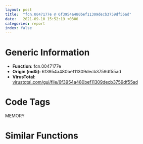 ```yaml
---
layout: post
title:  "fcn.0047177e @ 6f3954a480bef11309decb3759df55ad"
date:   2021-09-10 15:52:19 +0300
categories: report
index: false
---
```


# Generic Information
- **Function:** fcn.0047177e
- **Origin (md5):** 6f3954a480bef11309decb3759df55ad
- **VirusTotal:** [virustotal.com/gui/file/6f3954a480bef11309decb3759df55ad][virustotal_ref]

# Code Tags
<span class="tag" id="MEMORY">MEMORY</span>


# Similar Functions
<script type="text/javascript" src="https://www.gstatic.com/charts/loader.js"></script>
<script type="text/javascript">

    google.charts.load('current', {'packages':['corechart']});
    google.charts.setOnLoadCallback(drawChart);

    function drawChart() {
    var data = new google.visualization.DataTable();
        data.addColumn('number', 'X');
        data.addColumn('number', 'Y');
        data.addColumn({type: 'string', role: 'tooltip', 'p': {'html': true}});
        data.addColumn({'type': 'string', 'role': 'style'});
        
        data.addRows([
    [123.78748321533203, -173.38107299804688, '<b><a href="/report/fcn.0047177e@6f3954a480bef11309decb3759df55ad">fcn.0047177e</a><br>@6f3954a480bef11309decb3759df55ad</b><br><br>mov edi edi<br>push ebp<br>mov ebp esp<br>cmp dword[ebp+8] 0<br>je 0x4717b6<br>push dword[ebp+8]<br>push 0<br>push dword[0x49f1d0]<br>call dword[sym.imp.KERNEL32.dll_HeapFree]<br>test eax eax<br>jne 0x4717b6<br>push esi<br>call fcn.0046bb7c<br>mov esi eax<br>call dword[sym.imp.KERNEL32.dll_GetLastError]<br>push eax<br>call fcn.0046bb03<br>pop ecx<br>mov dword[esi] eax<br>pop esi<br>pop ebp<br>ret<br>', 'point { fill-color: #e0440e; }'],
[-130.45106506347656, -173.6427764892578, '<b><a href="/report/fcn.00411e88@e9c6b3bcaa2edc455cb26f1e0f4a513a">fcn.00411e88</a><br>@e9c6b3bcaa2edc455cb26f1e0f4a513a</b><br><br>mov edi edi<br>push ebp<br>mov ebp esp<br>cmp dword[ebp+8] 0<br>je 0x411ec0<br>push dword[ebp+8]<br>push 0<br>push dword[0x42fcc0]<br>call dword[sym.imp.KERNEL32.dll_HeapFree]<br>test eax eax<br>jne 0x411ec0<br>push esi<br>call fcn.0040e48f<br>mov esi eax<br>call dword[sym.imp.KERNEL32.dll_GetLastError]<br>push eax<br>call fcn.0040e416<br>pop ecx<br>mov dword[esi] eax<br>pop esi<br>pop ebp<br>ret<br>', 'null'],
[-127.10986328125, 154.6034393310547, '<b><a href="/report/fcn.00411e88@1bf3bcaca0e582026c935549bb7d8a33">fcn.00411e88</a><br>@1bf3bcaca0e582026c935549bb7d8a33</b><br><br>mov edi edi<br>push ebp<br>mov ebp esp<br>cmp dword[ebp+8] 0<br>je 0x411ec0<br>push dword[ebp+8]<br>push 0<br>push dword[0x42fcc0]<br>call dword[sym.imp.KERNEL32.dll_HeapFree]<br>test eax eax<br>jne 0x411ec0<br>push esi<br>call fcn.0040e48f<br>mov esi eax<br>call dword[sym.imp.KERNEL32.dll_GetLastError]<br>push eax<br>call fcn.0040e416<br>pop ecx<br>mov dword[esi] eax<br>pop esi<br>pop ebp<br>ret<br>', 'null'],
[-158.7855224609375, -341.353759765625, '<b><a href="/report/fcn.0048e3af@4fe6510221c33bf023f6abed461fc13f">fcn.0048e3af</a><br>@4fe6510221c33bf023f6abed461fc13f</b><br><br>mov edi edi<br>push ebp<br>mov ebp esp<br>cmp dword[ebp+8] 0<br>je 0x48e3e7<br>push dword[ebp+8]<br>push 0<br>push dword[0x4c4870]<br>call dword[sym.imp.KERNEL32.dll_HeapFree]<br>test eax eax<br>jne 0x48e3e7<br>push esi<br>call fcn.00490ec2<br>mov esi eax<br>call dword[sym.imp.KERNEL32.dll_GetLastError]<br>push eax<br>call fcn.00490e80<br>pop ecx<br>mov dword[esi] eax<br>pop esi<br>pop ebp<br>ret<br>', 'null'],
[-1.9906511306762695, 400.0840148925781, '<b><a href="/report/fcn.005b2eab@b38ce64a273c3fc98fc78af14b8bdcc0">fcn.005b2eab</a><br>@b38ce64a273c3fc98fc78af14b8bdcc0</b><br><br>mov edi edi<br>push ebp<br>mov ebp esp<br>cmp dword[ebp+8] 0<br>je 0x5b2ee3<br>push dword[ebp+8]<br>push 0<br>push dword[0x45af0e8]<br>call dword[sym.imp.KERNEL32.dll_HeapFree]<br>test eax eax<br>jne 0x5b2ee3<br>push esi<br>call fcn.005b2007<br>mov esi eax<br>call dword[sym.imp.KERNEL32.dll_GetLastError]<br>push eax<br>call fcn.005b1fc5<br>pop ecx<br>mov dword[esi] eax<br>pop esi<br>pop ebp<br>ret<br>', 'null'],
[155.23529052734375, 329.8441162109375, '<b><a href="/report/fcn.004261de@c0371bf2f84d37acabd30e547b4cc5fa">fcn.004261de</a><br>@c0371bf2f84d37acabd30e547b4cc5fa</b><br><br>mov edi edi<br>push ebp<br>mov ebp esp<br>cmp dword[ebp+8] 0<br>je 0x426216<br>push dword[ebp+8]<br>push 0<br>push dword[0x449cf0]<br>call dword[sym.imp.KERNEL32.dll_HeapFree]<br>test eax eax<br>jne 0x426216<br>push esi<br>call fcn.00421fe2<br>mov esi eax<br>call dword[sym.imp.KERNEL32.dll_GetLastError]<br>push eax<br>call fcn.00421f69<br>pop ecx<br>mov dword[esi] eax<br>pop esi<br>pop ebp<br>ret<br>', 'null'],
[-2.981804847717285, -93.06692504882812, '<b><a href="/report/fcn.004139cc@20a93604f17ee6f3c2aa7b1f7a497fcf">fcn.004139cc</a><br>@20a93604f17ee6f3c2aa7b1f7a497fcf</b><br><br>mov edi edi<br>push ebp<br>mov ebp esp<br>cmp dword[ebp+8] 0<br>je 0x413a04<br>push dword[ebp+8]<br>push 0<br>push dword[0x484540]<br>call dword[sym.imp.KERNEL32.dll_HeapFree]<br>test eax eax<br>jne 0x413a04<br>push esi<br>call fcn.004157e7<br>mov esi eax<br>call dword[sym.imp.KERNEL32.dll_GetLastError]<br>push eax<br>call fcn.004157a5<br>pop ecx<br>mov dword[esi] eax<br>pop esi<br>pop ebp<br>ret<br>', 'null'],
[0.5680240392684937, 79.64759826660156, '<b><a href="/report/fcn.00412cdc@3aa98225e51cbcae2d334c8b6b4ed9fd">fcn.00412cdc</a><br>@3aa98225e51cbcae2d334c8b6b4ed9fd</b><br><br>mov edi edi<br>push ebp<br>mov ebp esp<br>cmp dword[ebp+8] 0<br>je 0x412d14<br>push dword[ebp+8]<br>push 0<br>push dword[0x477520]<br>call dword[sym.imp.KERNEL32.dll_HeapFree]<br>test eax eax<br>jne 0x412d14<br>push esi<br>call fcn.00414af7<br>mov esi eax<br>call dword[sym.imp.KERNEL32.dll_GetLastError]<br>push eax<br>call fcn.00414ab5<br>pop ecx<br>mov dword[esi] eax<br>pop esi<br>pop ebp<br>ret<br>', 'null'],
[-0.3304244577884674, -413.68572998046875, '<b><a href="/report/fcn.0043e751@418e0921f3a9bd4f5bc0dcc59623b5a1">fcn.0043e751</a><br>@418e0921f3a9bd4f5bc0dcc59623b5a1</b><br><br>mov edi edi<br>push ebp<br>mov ebp esp<br>cmp dword[ebp+8] 0<br>je 0x43e789<br>push dword[ebp+8]<br>push 0<br>push dword[0x4b2a44]<br>call dword[sym.imp.KERNEL32.dll_HeapFree]<br>test eax eax<br>jne 0x43e789<br>push esi<br>call fcn.004409c0<br>mov esi eax<br>call dword[sym.imp.KERNEL32.dll_GetLastError]<br>push eax<br>call fcn.0044097e<br>pop ecx<br>mov dword[esi] eax<br>pop esi<br>pop ebp<br>ret<br>', 'null'],
[-3.7050766944885254, -249.74305725097656, '<b><a href="/report/fcn.0043de85@8d996434378dbdbb47e86342be5446c7">fcn.0043de85</a><br>@8d996434378dbdbb47e86342be5446c7</b><br><br>mov edi edi<br>push ebp<br>mov ebp esp<br>cmp dword[ebp+8] 0<br>je 0x43debd<br>push dword[ebp+8]<br>push 0<br>push dword[0x4f62d8]<br>call dword[sym.imp.KERNEL32.dll_HeapFree]<br>test eax eax<br>jne 0x43debd<br>push esi<br>call fcn.00438702<br>mov esi eax<br>call dword[sym.imp.KERNEL32.dll_GetLastError]<br>push eax<br>call fcn.00438689<br>pop ecx<br>mov dword[esi] eax<br>pop esi<br>pop ebp<br>ret<br>', 'null'],
[-242.1638641357422, -82.58538818359375, '<b><a href="/report/fcn.00412cdc@b8b9cf6862b0d68d10750002e5baaf97">fcn.00412cdc</a><br>@b8b9cf6862b0d68d10750002e5baaf97</b><br><br>mov edi edi<br>push ebp<br>mov ebp esp<br>cmp dword[ebp+8] 0<br>je 0x412d14<br>push dword[ebp+8]<br>push 0<br>push dword[0x477520]<br>call dword[sym.imp.KERNEL32.dll_HeapFree]<br>test eax eax<br>jne 0x412d14<br>push esi<br>call fcn.00414af7<br>mov esi eax<br>call dword[sym.imp.KERNEL32.dll_GetLastError]<br>push eax<br>call fcn.00414ab5<br>pop ecx<br>mov dword[esi] eax<br>pop esi<br>pop ebp<br>ret<br>', 'null'],
[393.678955078125, -91.22164154052734, '<b><a href="/report/fcn.0040d3e5@0b073c89b077a27e3496540be7574e33">fcn.0040d3e5</a><br>@0b073c89b077a27e3496540be7574e33</b><br><br>mov edi edi<br>push ebp<br>mov ebp esp<br>cmp dword[ebp+8] 0<br>je 0x40d41d<br>push dword[ebp+8]<br>push 0<br>push dword[0x427064]<br>call dword[sym.imp.KERNEL32.dll_HeapFree]<br>test eax eax<br>jne 0x40d41d<br>push esi<br>call fcn.0040ceda<br>mov esi eax<br>call dword[sym.imp.KERNEL32.dll_GetLastError]<br>push eax<br>call fcn.0040ce61<br>pop ecx<br>mov dword[esi] eax<br>pop esi<br>pop ebp<br>ret<br>', 'null'],
[292.30718994140625, 236.5662384033203, '<b><a href="/report/fcn.004f17b4@e2ba7f10eb234338a49853c34d7d9c56">fcn.004f17b4</a><br>@e2ba7f10eb234338a49853c34d7d9c56</b><br><br>mov edi edi<br>push ebp<br>mov ebp esp<br>cmp dword[ebp+8] 0<br>je 0x4f17ec<br>push dword[ebp+8]<br>push 0<br>push dword[0x5643b8]<br>call dword[sym.imp.KERNEL32.dll_HeapFree]<br>test eax eax<br>jne 0x4f17ec<br>push esi<br>call fcn.004f4023<br>mov esi eax<br>call dword[sym.imp.KERNEL32.dll_GetLastError]<br>push eax<br>call fcn.004f3fe1<br>pop ecx<br>mov dword[esi] eax<br>pop esi<br>pop ebp<br>ret<br>', 'null'],
[155.89768981933594, -337.7506408691406, '<b><a href="/report/fcn.00411e88@b9e7701b101639a92238161f00b7471e">fcn.00411e88</a><br>@b9e7701b101639a92238161f00b7471e</b><br><br>mov edi edi<br>push ebp<br>mov ebp esp<br>cmp dword[ebp+8] 0<br>je 0x411ec0<br>push dword[ebp+8]<br>push 0<br>push dword[0x42fcc0]<br>call dword[sym.imp.KERNEL32.dll_HeapFree]<br>test eax eax<br>jne 0x411ec0<br>push esi<br>call fcn.0040e48f<br>mov esi eax<br>call dword[sym.imp.KERNEL32.dll_GetLastError]<br>push eax<br>call fcn.0040e416<br>pop ecx<br>mov dword[esi] eax<br>pop esi<br>pop ebp<br>ret<br>', 'null'],
[-154.3085479736328, 313.9748229980469, '<b><a href="/report/fcn.004261ce@368dd66411b8b6ce2bcd15b0e14af5c0">fcn.004261ce</a><br>@368dd66411b8b6ce2bcd15b0e14af5c0</b><br><br>mov edi edi<br>push ebp<br>mov ebp esp<br>cmp dword[ebp+8] 0<br>je 0x426206<br>push dword[ebp+8]<br>push 0<br>push dword[0x4d7cf0]<br>call dword[sym.imp.KERNEL32.dll_HeapFree]<br>test eax eax<br>jne 0x426206<br>push esi<br>call fcn.00421fd2<br>mov esi eax<br>call dword[sym.imp.KERNEL32.dll_GetLastError]<br>push eax<br>call fcn.00421f59<br>pop ecx<br>mov dword[esi] eax<br>pop esi<br>pop ebp<br>ret<br>', 'null'],
[127.88739776611328, 161.98013305664062, '<b><a href="/report/fcn.00411e88@9060907d555cecab3519fcbc82318d7e">fcn.00411e88</a><br>@9060907d555cecab3519fcbc82318d7e</b><br><br>mov edi edi<br>push ebp<br>mov ebp esp<br>cmp dword[ebp+8] 0<br>je 0x411ec0<br>push dword[ebp+8]<br>push 0<br>push dword[0x42fcc0]<br>call dword[sym.imp.KERNEL32.dll_HeapFree]<br>test eax eax<br>jne 0x411ec0<br>push esi<br>call fcn.0040e48f<br>mov esi eax<br>call dword[sym.imp.KERNEL32.dll_GetLastError]<br>push eax<br>call fcn.0040e416<br>pop ecx<br>mov dword[esi] eax<br>pop esi<br>pop ebp<br>ret<br>', 'null'],
[-242.42568969726562, 66.35929870605469, '<b><a href="/report/fcn.0042205e@d32515577b2cd57bf3dd6c5e3c37e219">fcn.0042205e</a><br>@d32515577b2cd57bf3dd6c5e3c37e219</b><br><br>mov edi edi<br>push ebp<br>mov ebp esp<br>cmp dword[ebp+8] 0<br>je 0x422096<br>push dword[ebp+8]<br>push 0<br>push dword[0x4deed8]<br>call dword[sym.imp.KERNEL32.dll_HeapFree]<br>test eax eax<br>jne 0x422096<br>push esi<br>call fcn.004226c0<br>mov esi eax<br>call dword[sym.imp.KERNEL32.dll_GetLastError]<br>push eax<br>call fcn.00422647<br>pop ecx<br>mov dword[esi] eax<br>pop esi<br>pop ebp<br>ret<br>', 'null'],
[-295.8033752441406, -247.87411499023438, '<b><a href="/report/fcn.004171ac@d59f9c4f445b9f980173dec064f55091">fcn.004171ac</a><br>@d59f9c4f445b9f980173dec064f55091</b><br><br>mov edi edi<br>push ebp<br>mov ebp esp<br>cmp dword[ebp+8] 0<br>je 0x4171e4<br>push dword[ebp+8]<br>push 0<br>push dword[0x437728]<br>call dword[sym.imp.KERNEL32.dll_HeapFree]<br>test eax eax<br>jne 0x4171e4<br>push esi<br>call fcn.0041425f<br>mov esi eax<br>call dword[sym.imp.KERNEL32.dll_GetLastError]<br>push eax<br>call fcn.004141e6<br>pop ecx<br>mov dword[esi] eax<br>pop esi<br>pop ebp<br>ret<br>', 'null'],
[235.64662170410156, -81.73680114746094, '<b><a href="/report/fcn.00412cdc@9571c7458fae91969aaed3955e433f49">fcn.00412cdc</a><br>@9571c7458fae91969aaed3955e433f49</b><br><br>mov edi edi<br>push ebp<br>mov ebp esp<br>cmp dword[ebp+8] 0<br>je 0x412d14<br>push dword[ebp+8]<br>push 0<br>push dword[0x477520]<br>call dword[sym.imp.KERNEL32.dll_HeapFree]<br>test eax eax<br>jne 0x412d14<br>push esi<br>call fcn.00414af7<br>mov esi eax<br>call dword[sym.imp.KERNEL32.dll_GetLastError]<br>push eax<br>call fcn.00414ab5<br>pop ecx<br>mov dword[esi] eax<br>pop esi<br>pop ebp<br>ret<br>', 'null'],
[395.4118957519531, 89.14200592041016, '<b><a href="/report/fcn.00403bdb@70e9569a63e2c5481707e2ba7c663021">fcn.00403bdb</a><br>@70e9569a63e2c5481707e2ba7c663021</b><br><br>mov edi edi<br>push ebp<br>mov ebp esp<br>cmp dword[ebp+8] 0<br>je 0x403c13<br>push dword[ebp+8]<br>push 0<br>push dword[0x5381e8]<br>call dword[sym.imp.KERNEL32.dll_HeapFree]<br>test eax eax<br>jne 0x403c13<br>push esi<br>call fcn.00404609<br>mov esi eax<br>call dword[sym.imp.KERNEL32.dll_GetLastError]<br>push eax<br>call fcn.00404590<br>pop ecx<br>mov dword[esi] eax<br>pop esi<br>pop ebp<br>ret<br>', 'null'],
[-296.72979736328125, 225.56613159179688, '<b><a href="/report/fcn.00405816@48311276b3cd8adebcd777f7aad326b2">fcn.00405816</a><br>@48311276b3cd8adebcd777f7aad326b2</b><br><br>mov edi edi<br>push ebp<br>mov ebp esp<br>cmp dword[ebp+8] 0<br>je 0x40584e<br>push dword[ebp+8]<br>push 0<br>push dword[0x4a21f0]<br>call dword[sym.imp.KERNEL32.dll_HeapFree]<br>test eax eax<br>jne 0x40584e<br>push esi<br>call fcn.00405ff8<br>mov esi eax<br>call dword[sym.imp.KERNEL32.dll_GetLastError]<br>push eax<br>call fcn.00405f7f<br>pop ecx<br>mov dword[esi] eax<br>pop esi<br>pop ebp<br>ret<br>', 'null'],
[-110.84384155273438, -6.262305736541748, '<b><a href="/report/fcn.00411e88@41d541db4a17e11df1b616218be77825">fcn.00411e88</a><br>@41d541db4a17e11df1b616218be77825</b><br><br>mov edi edi<br>push ebp<br>mov ebp esp<br>cmp dword[ebp+8] 0<br>je 0x411ec0<br>push dword[ebp+8]<br>push 0<br>push dword[0x42fcc0]<br>call dword[sym.imp.KERNEL32.dll_HeapFree]<br>test eax eax<br>jne 0x411ec0<br>push esi<br>call fcn.0040e48f<br>mov esi eax<br>call dword[sym.imp.KERNEL32.dll_GetLastError]<br>push eax<br>call fcn.0040e416<br>pop ecx<br>mov dword[esi] eax<br>pop esi<br>pop ebp<br>ret<br>', 'null'],
[293.8832702636719, -243.71633911132812, '<b><a href="/report/fcn.0047177e@83f49824bfe7c3c24f4b74a2ba6ab65b">fcn.0047177e</a><br>@83f49824bfe7c3c24f4b74a2ba6ab65b</b><br><br>mov edi edi<br>push ebp<br>mov ebp esp<br>cmp dword[ebp+8] 0<br>je 0x4717b6<br>push dword[ebp+8]<br>push 0<br>push dword[0x49f1d0]<br>call dword[sym.imp.KERNEL32.dll_HeapFree]<br>test eax eax<br>jne 0x4717b6<br>push esi<br>call fcn.0046bb7c<br>mov esi eax<br>call dword[sym.imp.KERNEL32.dll_GetLastError]<br>push eax<br>call fcn.0046bb03<br>pop ecx<br>mov dword[esi] eax<br>pop esi<br>pop ebp<br>ret<br>', 'null'],
[-400.6646423339844, -101.91651916503906, '<b><a href="/report/fcn.00567d0f@9c2b894b84f59672d8be2e984066f76f">fcn.00567d0f</a><br>@9c2b894b84f59672d8be2e984066f76f</b><br><br>mov edi edi<br>push ebp<br>mov ebp esp<br>cmp dword[ebp+8] 0<br>je 0x567d47<br>push dword[ebp+8]<br>push 0<br>push dword[0x5e3e3c]<br>call dword[sym.imp.KERNEL32.dll_HeapFree]<br>test eax eax<br>jne 0x567d47<br>push esi<br>call fcn.00558e0a<br>mov esi eax<br>call dword[sym.imp.KERNEL32.dll_GetLastError]<br>push eax<br>call fcn.00558d91<br>pop ecx<br>mov dword[esi] eax<br>pop esi<br>pop ebp<br>ret<br>', 'null'],
[107.33683013916016, -6.442248821258545, '<b><a href="/report/fcn.00412448@ce89505d1998cb8719c6ac390eeeb98e">fcn.00412448</a><br>@ce89505d1998cb8719c6ac390eeeb98e</b><br><br>mov edi edi<br>push ebp<br>mov ebp esp<br>cmp dword[ebp+8] 0<br>je 0x412480<br>push dword[ebp+8]<br>push 0<br>push dword[0x430cc0]<br>call dword[sym.imp.KERNEL32.dll_HeapFree]<br>test eax eax<br>jne 0x412480<br>push esi<br>call fcn.0040ea4f<br>mov esi eax<br>call dword[sym.imp.KERNEL32.dll_GetLastError]<br>push eax<br>call fcn.0040e9d6<br>pop ecx<br>mov dword[esi] eax<br>pop esi<br>pop ebp<br>ret<br>', 'null'],
[-401.456298828125, 77.6964111328125, '<b><a href="/report/fcn.00412cdc@44a756939733df3681808b122b91651f">fcn.00412cdc</a><br>@44a756939733df3681808b122b91651f</b><br><br>mov edi edi<br>push ebp<br>mov ebp esp<br>cmp dword[ebp+8] 0<br>je 0x412d14<br>push dword[ebp+8]<br>push 0<br>push dword[0x477520]<br>call dword[sym.imp.KERNEL32.dll_HeapFree]<br>test eax eax<br>jne 0x412d14<br>push esi<br>call fcn.00414af7<br>mov esi eax<br>call dword[sym.imp.KERNEL32.dll_GetLastError]<br>push eax<br>call fcn.00414ab5<br>pop ecx<br>mov dword[esi] eax<br>pop esi<br>pop ebp<br>ret<br>', 'null'],
[0.2040216326713562, 235.1427001953125, '<b><a href="/report/fcn.00412cdc@3d7f25d788af3e7f7707a736ac852465">fcn.00412cdc</a><br>@3d7f25d788af3e7f7707a736ac852465</b><br><br>mov edi edi<br>push ebp<br>mov ebp esp<br>cmp dword[ebp+8] 0<br>je 0x412d14<br>push dword[ebp+8]<br>push 0<br>push dword[0x477520]<br>call dword[sym.imp.KERNEL32.dll_HeapFree]<br>test eax eax<br>jne 0x412d14<br>push esi<br>call fcn.00414af7<br>mov esi eax<br>call dword[sym.imp.KERNEL32.dll_GetLastError]<br>push eax<br>call fcn.00414ab5<br>pop ecx<br>mov dword[esi] eax<br>pop esi<br>pop ebp<br>ret<br>', 'null'],
[238.02871704101562, 69.02342224121094, '<b><a href="/report/fcn.0043de85@c2f40b3bc10e39d3d975422ee4d09bab">fcn.0043de85</a><br>@c2f40b3bc10e39d3d975422ee4d09bab</b><br><br>mov edi edi<br>push ebp<br>mov ebp esp<br>cmp dword[ebp+8] 0<br>je 0x43debd<br>push dword[ebp+8]<br>push 0<br>push dword[0x4f62d8]<br>call dword[sym.imp.KERNEL32.dll_HeapFree]<br>test eax eax<br>jne 0x43debd<br>push esi<br>call fcn.00438702<br>mov esi eax<br>call dword[sym.imp.KERNEL32.dll_GetLastError]<br>push eax<br>call fcn.00438689<br>pop ecx<br>mov dword[esi] eax<br>pop esi<br>pop ebp<br>ret<br>', 'null'],
[-298.3191223144531, 574.1534423828125, '<b><a href="/report/fcn.004099c8@f9b80f61ad003ebdee20dab4a0087d2a">fcn.004099c8</a><br>@f9b80f61ad003ebdee20dab4a0087d2a</b><br><br>push ebp<br>mov ebp esp<br>cmp dword[ebp+8] 0<br>je 0x4099fe<br>push dword[ebp+8]<br>push 0<br>push dword[0xbbe794]<br>call dword[sym.imp.KERNEL32.dll_HeapFree]<br>test eax eax<br>jne 0x4099fe<br>push esi<br>call fcn.0040a777<br>mov esi eax<br>call dword[sym.imp.KERNEL32.dll_GetLastError]<br>push eax<br>call fcn.0040a78a<br>pop ecx<br>mov dword[esi] eax<br>pop esi<br>pop ebp<br>ret<br>', 'null'],
[456.5986022949219, -1481.6844482421875, '<b><a href="/report/fcn.00422f95@d96761eb00d2d97e2b6f5ffffed0b46a">fcn.00422f95</a><br>@d96761eb00d2d97e2b6f5ffffed0b46a</b><br><br>push ebp<br>mov ebp esp<br>cmp dword[ebp+8] 0<br>je 0x422fcb<br>push dword[ebp+8]<br>push 0<br>push dword[0x4c4204]<br>call dword[sym.imp.KERNEL32.dll_HeapFree]<br>test eax eax<br>jne 0x422fcb<br>push esi<br>call fcn.00428d68<br>mov esi eax<br>call dword[sym.imp.KERNEL32.dll_GetLastError]<br>push eax<br>call fcn.00428d7b<br>pop ecx<br>mov dword[esi] eax<br>pop esi<br>pop ebp<br>ret<br>', 'null'],
[-397.4312744140625, 582.5076904296875, '<b><a href="/report/fcn.0040e6f8@e69fcfbd512770c44a9d6b90a42edeb0">fcn.0040e6f8</a><br>@e69fcfbd512770c44a9d6b90a42edeb0</b><br><br>push ebp<br>mov ebp esp<br>cmp dword[ebp+8] 0<br>je 0x40e72e<br>push dword[ebp+8]<br>push 0<br>push dword[0xb94b3c]<br>call dword[sym.imp.KERNEL32.dll_HeapFree]<br>test eax eax<br>jne 0x40e72e<br>push esi<br>call fcn.0040f4a7<br>mov esi eax<br>call dword[sym.imp.KERNEL32.dll_GetLastError]<br>push eax<br>call fcn.0040f4ba<br>pop ecx<br>mov dword[esi] eax<br>pop esi<br>pop ebp<br>ret<br>', 'null'],

        ]);

    var options = {
        title: 'Similarity Plot',
        legend: 'none',
        colors: ['#dedbd9', '#e6693e', '#ec8f6e', '#f3b49f', '#f6c7b6'],
        tooltip: {isHtml: true, trigger: 'both'},
        explorer: {
        actions: ["dragToZoom", "rightClickToReset"],
        },
        chartArea: {
        width: '80%',
        height: '80%'
        },
        width: '100%',
        height: '100%'
    };

    var chart = new google.visualization.ScatterChart(document.getElementById('chart_div'));

    chart.draw(data, options);
    }
    
</script>

<div id="chart_div" style="width: 100%px; height: 100%;"></div>

# Disassembled Code
{% highlight nasm %}

mov edi edi
push ebp
mov ebp esp
cmp dword[ebp+8] 0
je 0x4717b6
push dword[ebp+8]
push 0
push dword[0x49f1d0]
call dword[sym.imp.KERNEL32.dll_HeapFree]
test eax eax
jne 0x4717b6
push esi
call fcn.0046bb7c
mov esi eax
call dword[sym.imp.KERNEL32.dll_GetLastError]
push eax
call fcn.0046bb03
pop ecx
mov dword[esi] eax
pop esi
pop ebp
ret

{% endhighlight %}

[virustotal_ref]: https://www.virustotal.com/gui/file/6f3954a480bef11309decb3759df55ad